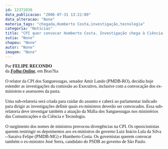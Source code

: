 ```yaml
---
id: 12372038
data_publicacao: "2006-07-31 13:22:00"
data_alteracao: "None"
materia_tags: "chegada,Humberto Costa,investigação,tecnologia"
categoria: "Notícias"
title: "CPI quer convocar Humberto Costa. Investigação chega à Ciência e Tecnologia"
sutia: "None"
chapeu: "None"
autor: "None"
imagem: "None"
---
```

<p><FONT face=Verdana>Por<STRONG> FELIPE RECONDO<BR></STRONG>da <STRONG><EM><A href=\"https://www1.folha.uol.com.br/folha/brasil/ult96u80858.shtml\">Folha Online</A></EM></STRONG>, em Bras?lia<BR><BR>O relator da CPI dos Sanguessugas, senador Amir Lando (PMDB-RO), decidiu hoje estender as investigações da comissão ao Executivo, inclusive com a convocação dos ex-ministros e assessores da pasta.<BR><BR>Uma sub-relatoria será criada para cuidar do assunto e caberá ao parlamentar indicado para dirigir as investigações definir quais ex-ministros deverão ser convocados. Essa sub-relatoria deve investigar também a atuação da Máfia dos Sanguessugas nos ministérios das Comunicações e da Ciência e Tecnologia.<BR><BR>O surgimento dos nomes de ministros provocou divergências na CPI. Os oposicionistas querem restringir os depoimentos aos ex-ministros do governo Luiz Inácio Lula da Silva --Saraiva Felipe (PMDB-MG) e Humberto Costa. Os governistas querem convocar também o ex-ministro José Serra, candidato do PSDB ao governo de São Paulo.</FONT> </p>
